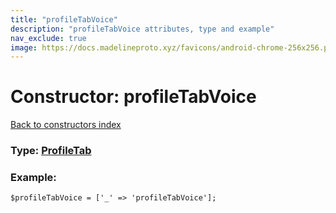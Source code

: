 ```yaml
---
title: "profileTabVoice"
description: "profileTabVoice attributes, type and example"
nav_exclude: true
image: https://docs.madelineproto.xyz/favicons/android-chrome-256x256.png
---
```

# Constructor: profileTabVoice  
[Back to constructors index](/API_docs/constructors/index.html)






### Type: [ProfileTab](/API_docs/types/ProfileTab.html)


### Example:

```
$profileTabVoice = ['_' => 'profileTabVoice'];
```  
